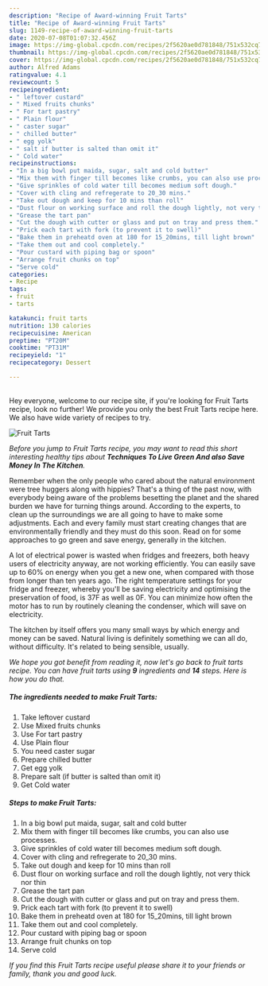 ```yaml
---
description: "Recipe of Award-winning Fruit Tarts"
title: "Recipe of Award-winning Fruit Tarts"
slug: 1149-recipe-of-award-winning-fruit-tarts
date: 2020-07-08T01:07:32.456Z
image: https://img-global.cpcdn.com/recipes/2f5620ae0d781848/751x532cq70/fruit-tarts-recipe-main-photo.jpg
thumbnail: https://img-global.cpcdn.com/recipes/2f5620ae0d781848/751x532cq70/fruit-tarts-recipe-main-photo.jpg
cover: https://img-global.cpcdn.com/recipes/2f5620ae0d781848/751x532cq70/fruit-tarts-recipe-main-photo.jpg
author: Alfred Adams
ratingvalue: 4.1
reviewcount: 5
recipeingredient:
- " leftover custard"
- " Mixed fruits chunks"
- " For tart pastry"
- " Plain flour"
- " caster sugar"
- " chilled butter"
- " egg yolk"
- " salt if butter is salted than omit it"
- " Cold water"
recipeinstructions:
- "In a big bowl put maida, sugar, salt and cold butter"
- "Mix them with finger till becomes like crumbs, you can also use processes."
- "Give sprinkles of cold water till becomes medium soft dough."
- "Cover with cling and refregerate to 20_30 mins."
- "Take out dough and keep for 10 mins than roll"
- "Dust flour on working surface and roll the dough lightly, not very thick nor thin"
- "Grease the tart pan"
- "Cut the dough with cutter or glass and put on tray and press them."
- "Prick each tart with fork (to prevent it to swell)"
- "Bake them in preheatd oven at 180 for 15_20mins, till light brown"
- "Take them out and cool completely."
- "Pour custard with piping bag or spoon"
- "Arrange fruit chunks on top"
- "Serve cold"
categories:
- Recipe
tags:
- fruit
- tarts

katakunci: fruit tarts 
nutrition: 130 calories
recipecuisine: American
preptime: "PT20M"
cooktime: "PT31M"
recipeyield: "1"
recipecategory: Dessert

---
```

<br>
Hey everyone, welcome to our recipe site, if you're looking for Fruit Tarts recipe, look no further! We provide you only the best Fruit Tarts recipe here. We also have wide variety of recipes to try.
<br>


![Fruit Tarts](https://img-global.cpcdn.com/recipes/2f5620ae0d781848/751x532cq70/fruit-tarts-recipe-main-photo.jpg)

<i>Before you jump to Fruit Tarts recipe, you may want to read this short interesting healthy tips about 
<strong>Techniques To Live Green And also Save Money In The Kitchen</strong>.</i>
</br>

Remember when the only people who cared about the natural environment were tree huggers along with hippies? That's a thing of the past now, with everybody being aware of the problems besetting the planet and the shared burden we have for turning things around. According to the experts, to clean up the surroundings we are all going to have to make some adjustments. Each and every family must start creating changes that are environmentally friendly and they must do this soon. Read on for some approaches to go green and save energy, generally in the kitchen.

A lot of electrical power is wasted when fridges and freezers, both heavy users of electricity anyway, are not working efficiently. You can easily save up to 60% on energy when you get a new one, when compared with those from longer than ten years ago. The right temperature settings for your fridge and freezer, whereby you'll be saving electricity and optimising the preservation of food, is 37F as well as 0F. You can minimize how often the motor has to run by routinely cleaning the condenser, which will save on electricity.

The kitchen by itself offers you many small ways by which energy and money can be saved. Natural living is definitely something we can all do, without difficulty. It's related to being sensible, usually.


<i>We hope you got benefit from reading it, now let's go back to fruit tarts recipe. You can have fruit tarts using <strong>9</strong> ingredients and <strong>14</strong> steps. Here is how you do that.
</i>

##### The ingredients needed to make Fruit Tarts:

1. Take  leftover custard
1. Use  Mixed fruits chunks
1. Use  For tart pastry
1. Use  Plain flour
1. You need  caster sugar
1. Prepare  chilled butter
1. Get  egg yolk
1. Prepare  salt (if butter is salted than omit it)
1. Get  Cold water


##### Steps to make Fruit Tarts:

1. In a big bowl put maida, sugar, salt and cold butter
1. Mix them with finger till becomes like crumbs, you can also use processes.
1. Give sprinkles of cold water till becomes medium soft dough.
1. Cover with cling and refregerate to 20_30 mins.
1. Take out dough and keep for 10 mins than roll
1. Dust flour on working surface and roll the dough lightly, not very thick nor thin
1. Grease the tart pan
1. Cut the dough with cutter or glass and put on tray and press them.
1. Prick each tart with fork (to prevent it to swell)
1. Bake them in preheatd oven at 180 for 15_20mins, till light brown
1. Take them out and cool completely.
1. Pour custard with piping bag or spoon
1. Arrange fruit chunks on top
1. Serve cold


<i>If you find this Fruit Tarts recipe useful please share it to your friends or family, thank you and good luck.</i>
